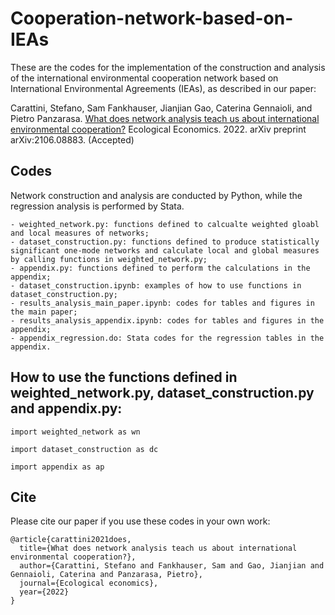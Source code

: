 # Cooperation-network-based-on-IEAs

These are the codes for the implementation of the construction and analysis of the international environmental cooperation network based on International Environmental Agreements (IEAs), as described in our paper:

Carattini, Stefano, Sam Fankhauser, Jianjian Gao, Caterina Gennaioli, and Pietro Panzarasa. [What does network analysis teach us about international environmental cooperation?](https://arxiv.org/abs/2106.08883) Ecological Economics. 2022.  arXiv preprint arXiv:2106.08883. (Accepted)

## Codes

Network construction and analysis are conducted by Python, while the regression analysis is performed by Stata.

```
- weighted_network.py: functions defined to calcualte weighted gloabl and local measures of networks;
- dataset_construction.py: functions defined to produce statistically significant one-mode networks and calculate local and global measures by calling functions in weighted_network.py;
- appendix.py: functions defined to perform the calculations in the appendix;
- dataset_construction.ipynb: examples of how to use functions in dataset_construction.py;
- results_analysis_main_paper.ipynb: codes for tables and figures in the main paper;
- results_analysis_appendix.ipynb: codes for tables and figures in the appendix;
- appendix_regression.do: Stata codes for the regression tables in the appendix.
```

## How to use the functions defined in weighted_network.py, dataset_construction.py and appendix.py:

```
import weighted_network as wn

import dataset_construction as dc

import appendix as ap
```

## Cite 

Please cite our paper if you use these codes in your own work:

```
@article{carattini2021does,
  title={What does network analysis teach us about international environmental cooperation?},
  author={Carattini, Stefano and Fankhauser, Sam and Gao, Jianjian and Gennaioli, Caterina and Panzarasa, Pietro},
  journal={Ecological economics},
  year={2022}
}
```

